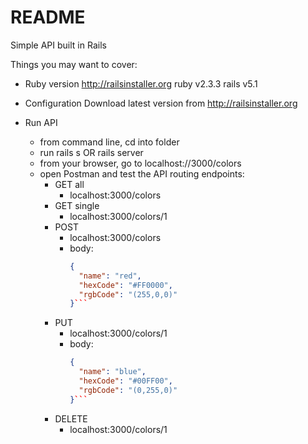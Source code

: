 # README
Simple API built in Rails

Things you may want to cover:

* Ruby version
  http://railsinstaller.org
  ruby v2.3.3
  rails v5.1

* Configuration
  Download latest version from http://railsinstaller.org

* Run API
  * from command line, cd into folder
  * run rails s OR rails server
  * from your browser, go to localhost://3000/colors
  * open Postman and test the API routing endpoints:
    * GET all
      * localhost:3000/colors
    * GET single
      * localhost:3000/colors/1
    * POST
      * localhost:3000/colors
      * body:
        ```json
        {
          "name": "red",
          "hexCode": "#FF0000",
          "rgbCode": "(255,0,0)"
        }```
    * PUT
      * localhost:3000/colors/1
      * body:
        ```json
        {
          "name": "blue",
          "hexCode": "#00FF00",
          "rgbCode": "(0,255,0)"
        }```
    * DELETE
      * localhost:3000/colors/1